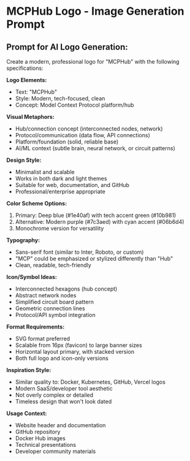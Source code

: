 # MCPHub Logo - Image Generation Prompt

## Prompt for AI Logo Generation:

Create a modern, professional logo for "MCPHub" with the following specifications:

**Logo Elements:**
- Text: "MCPHub" 
- Style: Modern, tech-focused, clean
- Concept: Model Context Protocol platform/hub

**Visual Metaphors:**
- Hub/connection concept (interconnected nodes, network)
- Protocol/communication (data flow, API connections)
- Platform/foundation (solid, reliable base)
- AI/ML context (subtle brain, neural network, or circuit patterns)

**Design Style:**
- Minimalist and scalable
- Works in both dark and light themes
- Suitable for web, documentation, and GitHub
- Professional/enterprise appropriate

**Color Scheme Options:**
1. Primary: Deep blue (#1e40af) with tech accent green (#10b981)
2. Alternative: Modern purple (#7c3aed) with cyan accent (#06b6d4)
3. Monochrome version for versatility

**Typography:**
- Sans-serif font (similar to Inter, Roboto, or custom)
- "MCP" could be emphasized or stylized differently than "Hub"
- Clean, readable, tech-friendly

**Icon/Symbol Ideas:**
- Interconnected hexagons (hub concept)
- Abstract network nodes
- Simplified circuit board pattern
- Geometric connection lines
- Protocol/API symbol integration

**Format Requirements:**
- SVG format preferred
- Scalable from 16px (favicon) to large banner sizes
- Horizontal layout primary, with stacked version
- Both full logo and icon-only versions

**Inspiration Style:**
- Similar quality to: Docker, Kubernetes, GitHub, Vercel logos
- Modern SaaS/developer tool aesthetic
- Not overly complex or detailed
- Timeless design that won't look dated

**Usage Context:**
- Website header and documentation
- GitHub repository
- Docker Hub images
- Technical presentations
- Developer community materials